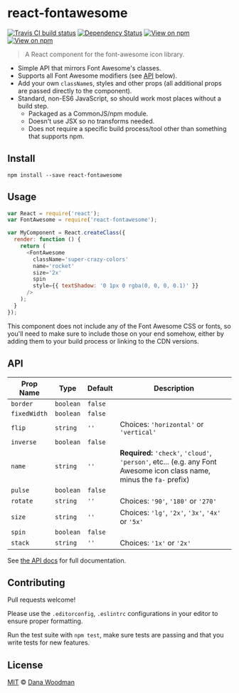 # react-fontawesome

[![Travis CI build status](https://img.shields.io/travis/danawoodman/react-fontawesome.svg)](https://travis-ci.org/danawoodman/react-fontawesome)
[![Dependency Status](https://img.shields.io/david/danawoodman/react-fontawesome.svg)](https://david-dm.org/danawoodman/react-fontawesome)
[![View on npm](https://img.shields.io/npm/dm/react-fontawesome.svg)](https://www.npmjs.com/package/react-fontawesome)
[![View on npm](https://img.shields.io/npm/v/react-fontawesome.svg)](https://www.npmjs.com/package/react-fontawesome)

> A React component for the font-awesome icon library.

- Simple API that mirrors Font Awesome's classes.
- Supports all Font Awesome modifiers (see [API](#API) below).
- Add your own `className`s, styles and other props (all additional props are passed directly to the component).
- Standard, non-ES6 JavaScript, so should work most places without a build step.
    - Packaged as a CommonJS/npm module.
    - Doesn't use JSX so no transforms needed.
    - Does not require a specific build process/tool other than something that supports npm.


## Install

```
npm install --save react-fontawesome
```


## Usage

```js
var React = require('react');
var FontAwesome = require('react-fontawesome');

var MyComponent = React.createClass({
  render: function () {
    return (
      <FontAwesome
        className='super-crazy-colors'
        name='rocket'
        size='2x'
        spin
        style={{ textShadow: '0 1px 0 rgba(0, 0, 0, 0.1)' }}
      />
    );
  }
});
```

This component does not include any of the Font Awesome CSS or fonts, so you'll need to make sure to include those on your end somehow, either by adding them to your build process or linking to the CDN versions.


## API

| Prop Name     | Type        | Default | Description |
|---------------|-------------|---------|-------------|
| `border`      | `boolean`   | `false` |             |
| `fixedWidth`  | `boolean`   | `false` |             |
| `flip`        | `string`    | `''`    | Choices: `'horizontal'` or `'vertical'` |
| `inverse`     | `boolean`   | `false` |             |
| `name`        | `string`    | `''`    | **Required:** `'check'`, `'cloud'`, `'person'`, etc... (e.g. any Font Awesome icon class name, minus the `fa-` prefix) |
| `pulse`       | `boolean`   | `false` |             |
| `rotate`      | `string`    | `''`    | Choices: `'90'`, `'180'` or `'270'` |
| `size`        | `string`    | `''`    | Choices: `'lg'`, `'2x'`, `'3x'`, `'4x'` or `'5x'` |
| `spin`        | `boolean`   | `false` |             |
| `stack`       | `string`    | `''`    | Choices: `'1x'` or `'2x'` |

See [the API docs](api.md) for full documentation.


## Contributing

Pull requests welcome! 

Please use the `.editorconfig`, `.eslintrc` configurations in your editor to ensure proper formatting.

Run the test suite with `npm test`, make sure tests are passing and that you write tests for new features.


## License

[MIT](license) &copy; [Dana Woodman][author]


[author]: https://github.com/danawoodman
